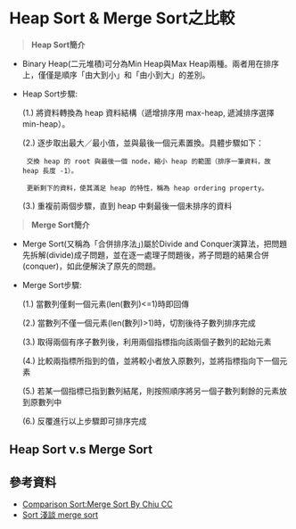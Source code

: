 # **Heap Sort & Merge Sort之比較**

> **Heap Sort簡介** 
* Binary Heap(二元堆積)可分為Min Heap與Max Heap兩種。兩者用在排序上，僅僅是順序「由大到小」和「由小到大」的差別。

* Heap Sort步驟:

  (1.) 將資料轉換為 heap 資料結構（遞增排序用 max-heap, 遞減排序選擇 min-heap）。
  
  (2.) 逐步取出最大／最小值，並與最後一個元素置換。具體步驟如下：
       
       交換 heap 的 root 與最後一個 node，縮小 heap 的範圍（排序一筆資料，故 heap 長度 -1）。
       
       更新剩下的資料，使其滿足 heap 的特性，稱為 heap ordering property。
       
  (3.) 重複前兩個步驟，直到 heap 中剩最後一個未排序的資料

> **Merge Sort簡介**
* Merge Sort(又稱為「合併排序法」)屬於Divide and Conquer演算法，把問題先拆解(divide)成子問題，並在逐一處理子問題後，將子問題的結果合併(conquer)，如此便解決了原先的問題。

* Merge Sort步驟:

  (1.) 當數列僅剩一個元素(len(數列)<=1)時即回傳
 
  (2.) 當數列不僅一個元素(len(數列)>1)時，切割後待子數列排序完成
 
  (3.) 取得兩個有序子數列後，利用兩個指標指向該兩個子數列的起始元素
 
  (4.) 比較兩指標所指到的值，並將較小者放入原數列，並將指標指向下一個元素
 
  (5.) 若某一個指標已指到數列結尾，則按照順序將另一個子數列剩餘的元素放到原數列中
 
  (6.) 反覆進行以上步驟即可排序完成

## **Heap Sort v.s Merge Sort**

## **參考資料**
* [Comparison Sort:Merge Sort By Chiu CC](http://alrightchiu.github.io/SecondRound/comparison-sort-merge-sorthe-bing-pai-xu-fa.html)
* [Sort 淺談 merge sort](https://blog.kuoe0.tw/posts/2013/03/06/sort-about-merge-sort/)
